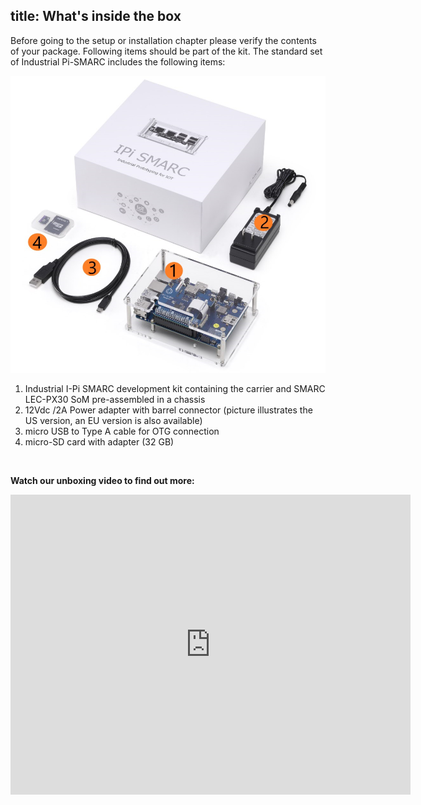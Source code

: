 title: What's inside the box
---

Before going to the setup or installation chapter please verify the contents of your package. Following items should be part of the kit. The standard set of Industrial Pi-SMARC includes the following items:




<center>
<img src="index.assets/box-content.png" alt="box-content" style="zoom:67%;" />
</center>


1. Industrial I-Pi SMARC development kit containing the carrier and SMARC LEC-PX30 SoM pre-assembled in a chassis
2. 12Vdc /2A Power adapter with barrel connector (picture illustrates the US version, an EU version is also available)
3. micro USB to Type A cable for OTG connection
4. micro-SD card with adapter (32 GB)

<br>

**Watch our unboxing video to find out more:**
<center>
<iframe
    width="640"
    height="480"
    src="https://www.youtube.com/embed/JqBQaoybEgU"
    frameborder="0"
    allow="autoplay; encrypted-media"
    allowfullscreen
>
</iframe>
</center>
